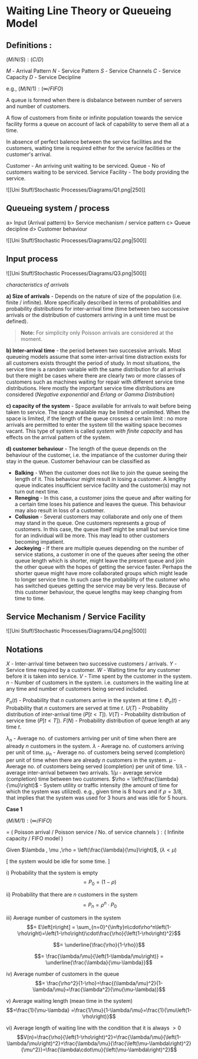 # Waiting Line Theory or Queueing Model

## Definitions :
$(M/N/S):(C/D)$

$M$ - Arrival Pattern 
$N$ - Service Pattern
$S$ - Service Channels
$C$ - Service Capacity 
$D$ - Service Decipline 

e.g., $(M/N/1):(\infty/FIFO)$

A queue is formed when there is disbalance between number of servers and number of customers. 

A flow of customers from finite or infinite population towards the service facility forms a queue on account of lack of capability to serve them all at a time. 

In absence of perfect balence between the service facilities and the customers, waiting time is required either for the service facilities or the customer's arrival. 

Customer - An arriving unit waiting to be serviced. 
Queue - No of customers waiting to be serviced. 
Service Facility - The body providing the service. 

$\text{ }$

![[Uni Stuff/Stochastic Processes/Diagrams/Q1.png|250]]

## Queueing system / process 

a> Input (Arrival pattern)
b> Service mechanism / service pattern
c> Queue decipline 
d> Customer behaviour

![[Uni Stuff/Stochastic Processes/Diagrams/Q2.png|500]]

## Input process 
![[Uni Stuff/Stochastic Processes/Diagrams/Q3.png|500]]

*characteristics of arrivals*

**a) Size of arrivals** - Depends on the nature of size of the population (i.e. finite / infinite). More specifically described in terms of probabilities and probability distributions for inter-arrival time (time between two successive arrivals or the distribution of customers arriving in a unit time must be defined). 

> **Note:**
> For simplicity only Poisson arrivals are considered at the moment. 

**b) Inter-arrival time** - the period between two successive arrivals. Most queueing models assume that some inter-arrival time distraction exists for all customers exists throught the period of study. In most situations, the service time is a random variable with the same distribution for all arrivals but there might be cases where there are clearly two or more classes of customers such as machines waiting for repair with different service time distributions. Here mostly the important service time distributions are considered (*Negative exponential* and *Erlang or Gamma Distribution*)

**c) capacity of the system** - Space available for arrivals to wait before being taken to service. The space available may be limited or unlimited. When the space is limited, if the length of the queue crosses a certain limit : no more arrivals are permitted to enter the system till the waiting space becomes vacant. This type of system is called *system with finite capacity* and has effects on the arrival pattern of the system.

**d) customer behaviour** - The length of the queue depends on the behaviour of the customer, i.e. the impatiance of the customer during their stay in the queue. Customer behaviour can be classified as 

- **Balking** - When the customer does not like to join the queue seeing the length of it. This behaviour might result in losing a customer. A lengthy queue indicates insufficient service facility and the customer(s) may not turn out next time. 
- **Reneging** - In this case, a customer joins the queue and after waiting for a certain time loses his patience and leaves the queue. This behaviour may also result in loss of a customer. 
- **Collusion** - Several customers may collaborate and only one of them may stand in the queue. One customers represents a group of customers. In this case, the queue itself might be small but service time for an individual will be more. This may lead to other customers becoming impatient. 
- **Jockeying** - If there are multiple queues depending on the number of service stations, a customer in one of the queues after seeing the other queue length which is shorter, might leave the present queue and join the other queue with the hopes of getting the service faster. Perhaps the shorter queue might have more collaborated groups which might leade to longer service time. In such case the probability of the customer who has switched queues getting the service may be very less. Because of this customer behaviour, the queue lengths may keep changing from time to time. 

## Service Mechanism / Service Facility 

![[Uni Stuff/Stochastic Processes/Diagrams/Q4.png|500]]

## Notations 
$X$ - Inter-arrival time between two successive customers / arrivals.
$Y$ - Service time required by a customer. 
$W$ - Waiting time for any customer before it is taken into service.
$V$ - Time spent by the customer in the system.
$n$ - Number of customers in the system. i.e. customers in the waiting line at any time and number of customers being served included. 

$P_n(t)$ - Probability that $n$ customers arrive in the system at time $t$.
$\Phi_n(t)$ - Probability that $n$ customers are served at time $t$.
$U(T)$ - Probability distribution of inter-arrival time ($P[t < T]$). 
$V(T)$ - Probability distribution of service time ($P[t < T]$). 
$F(N)$ - Probability distribution of queue length at any time $t$.

$\lambda_n$ - Average no. of customers arriving per unit of time when there are already $n$ customers in the system.
$\lambda$ - Average no. of customers arriving per unit of time. 
$\mu_n$ - Average no. of customers being served (completion) per unit of time when there are already $n$ customers in the system. 
$\mu$ - Average no. of customers being served (completion) per unit of time. 
$1/\lambda$ - average inter-arrival between two arrivals.
$1/\mu$ - average service (completion) time between two customers.
$\rho = \left(\frac{\lambda}{\mu}\right)$ - System utility or traffic intensity (the amount of time for which the system was utilized). e.g., given time is $8$ hours and if $\rho = 3/8$, that implies that the system was used for $3$ hours and was idle for $5$ hours.

**Case 1**

$(M/M/1):(\infty/FIFO)$

= $(\text{ Poisson arrival }/\text{ Poisson service }/\text{ No. of service channels }):(\text{ Infinite capacity }/\text{ FIFO model })$

Given $\lambda , \mu ,\rho = \left(\frac{\lambda}{\mu}\right)$,
$(\lambda < \mu)$ 

\[ the system would be idle for some time. \]

i) Probability that the system is empty 
$$= P_0 = \left(1-\rho\right)$$

ii) Probability that there are $n$ customers in the system 
$$= P_n = \rho^n\cdot P_0$$

iii) Average number of customers in the system
$$= E\left[n\right] = \sum_{n=0}^{\infty}n\cdot\rho^n\left(1-\rho\right)=\left(1-\rho\right)\cdot\frac{\rho}{\left(1-\rho\right)^2}$$

$$= \underline{\frac{\rho}{1-\rho}}$$

$$= \frac{\lambda/\mu}{\left(1-\lambda/\mu\right)} = \underline{\frac{\lambda}{\mu-\lambda}}$$ 

iv) Average number of customers in the queue 
$$= \frac{\rho^2}{1-\rho}=\frac{(\lambda/\mu)^2}{1-\lambda/\mu}=\frac{\lambda^2}{\mu(\mu-\lambda)}$$

v) Average waiting length (mean time in the system)
$$=\frac{1}{\mu-\lambda} =\frac{1/\mu}{1-\lambda/\mu}=\frac{1}{\mu\left(1-\rho\right)}$$

vi) Average length of waiting line with the condition that it is always $>0$ 
$$V(n)=\frac{\rho}{\left(1-\rho\right)^2}=\frac{\lambda/\mu}{\left(1-\lambda/\mu\right)^2}=\frac{\lambda/\mu}{\frac{\left(\mu-\lambda\right)^2}{\mu^2}}=\frac{\lambda\cdot\mu}{\left(\mu-\lambda\right)^2}$$



